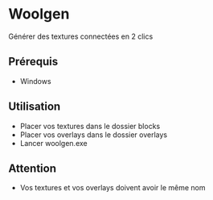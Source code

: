 # Woolgen
Générer des textures connectées en 2 clics

## Prérequis
- Windows

## Utilisation
- Placer vos textures dans le dossier blocks
- Placer vos overlays dans le dossier overlays
- Lancer woolgen.exe

## Attention
- Vos textures et vos overlays doivent avoir le même nom

